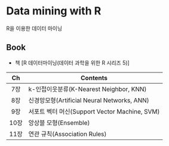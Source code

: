 # Data mining with R
R을 이용한 데이터 마이닝
## Book
* 책 [R 데이터마이닝(데이터 과학을 위한 R 시리즈 5)] 


| Ch |  Contents  |
|:----:|---------|
|7장|k-인접이웃분류(K-Nearest Neighbor, KNN)|
|8장|신경망모형(Artificial Neural Networks, ANN)|
|9장|서포트 벡터 머신(Support Vector Machine, SVM)|
|10장|앙상블 모형(Ensemble)|
|11장|연관 규칙(Association Rules)|
